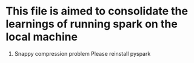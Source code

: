 # This file is aimed to consolidate the learnings of running spark on the local machine


1. Snappy compression problem
    Please reinstall pyspark